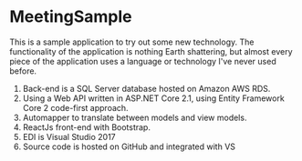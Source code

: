 # MeetingSample
This is a sample application to try out some new technology. The functionality of the application is nothing Earth shattering, 
but almost every piece of the application uses a language or technology I've never used before.
1. Back-end is a SQL Server database hosted on Amazon AWS RDS.
2. Using a Web API written in ASP.NET Core 2.1, using Entity Framework Core 2 code-first approach.
3. Automapper to translate between models and view models.
3. ReactJs front-end with Bootstrap.
4. EDI is Visual Studio 2017
5. Source code is hosted on GitHub and integrated with VS

